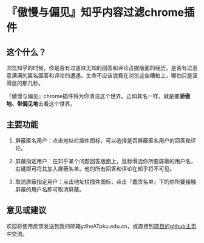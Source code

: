 # 『傲慢与偏见』知乎内容过滤chrome插件

## 这个什么？

浏览知乎的时候，你是否有过愚昧无知的回答和评论占据版面的经历，是否有过恶意满满的匿名回答和评论的遭遇。生命不应该浪费在浏览这些糟粕上，哪怕只是滚滑鼠的那几秒。

『傲慢与偏见』chrome插件将为你清洁这个世界。正如其名一样，就是要**骄傲地、带偏见地**去看这个世界。

## 主要功能

1. 屏蔽匿名用户：点击地址栏插件图标，可以选择是否屏蔽匿名用户的回答和评论。

2. 屏蔽指定用户：在知乎某个问题回答版面上，鼠标滑选你所要屏蔽的用户名，右键即可将其加入屏蔽名单。他的所有回答和评论在知乎将不可见。

3. 取消屏蔽指定用户：点击地址栏插件图标，点击『蠢货名单』下的你所要接触屏蔽的用户名即可取消屏蔽。

## 意见或建议

欢迎将使用反馈发送到我的邮箱ydheATpku.edu.cn，或直接到[项目的github主页](https://github.com/onGstring/pride-prejudice)中交流。
